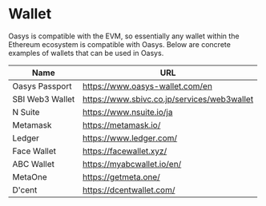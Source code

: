 ---
---

# Wallet
Oasys is compatible with the EVM, so essentially any wallet within the Ethereum ecosystem is compatible with Oasys. Below are concrete examples of wallets that can be used in Oasys.

|Name|URL|
|--|---------|
|Oasys Passport|https://www.oasys-wallet.com/en|
|SBI Web3 Wallet|https://www.sbivc.co.jp/services/web3wallet|
|N Suite|https://www.nsuite.io/ja|
|Metamask|https://metamask.io/|
|Ledger|https://www.ledger.com/|
|Face Wallet|https://facewallet.xyz/|
|ABC Wallet|https://myabcwallet.io/en/|
|MetaOne|https://getmeta.one/|
|D'cent|https://dcentwallet.com/|
